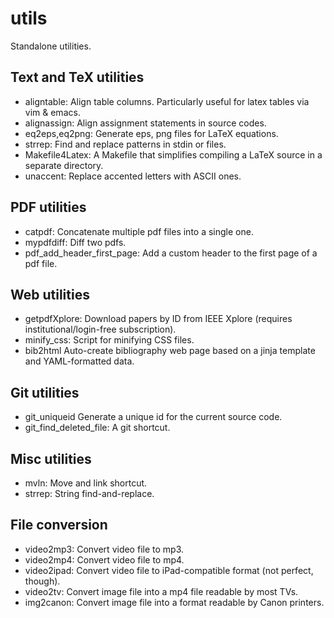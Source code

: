 utils
=====

Standalone utilities.

## Text and TeX utilities

* aligntable:                   Align table columns. Particularly useful for latex tables via vim & emacs.
* alignassign:                  Align assignment statements in source codes.
* eq2eps,eq2png:                Generate eps, png files for LaTeX equations.
* strrep:                       Find and replace patterns in stdin or files.
* Makefile4Latex:               A Makefile that simplifies compiling a LaTeX source in a separate directory.
* unaccent:                     Replace accented letters with ASCII ones.

## PDF utilities
* catpdf:                       Concatenate multiple pdf files into a single one.
* mypdfdiff:                    Diff two pdfs.
* pdf_add_header_first_page:    Add a custom header to the first page of a pdf file.

## Web utilities

* getpdfXplore:                 Download papers by ID from IEEE Xplore (requires institutional/login-free subscription).
* minify_css:                   Script for minifying CSS files.
* bib2html                      Auto-create bibliography web page based on a jinja template and YAML-formatted data.

## Git utilities

* git_uniqueid                  Generate a unique id for the current source code.
* git_find_deleted_file:        A git shortcut.

## Misc utilities

* mvln:                         Move and link shortcut.
* strrep:                       String find-and-replace.

## File conversion

* video2mp3:                    Convert video file to mp3.
* video2mp4:                    Convert video file to mp4.
* video2ipad:                   Convert video file to iPad-compatible format (not perfect, though).
* video2tv:                     Convert image file into a mp4 file readable by most TVs.
* img2canon:                    Convert image file into a format readable by Canon printers.





